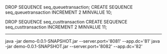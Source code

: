 
DROP SEQUENCE seq_queuetransaction;
CREATE SEQUENCE seq_queuetransaction  INCREMENT 2  MINVALUE 10;

DROP SEQUENCE seq_custtransaction
CREATE SEQUENCE seq_custtransaction  INCREMENT 2  MINVALUE 11;



--- 
java -jar demo-0.0.1-SNAPSHOT.jar --server.port='8081' --app.dc='81'
java -jar demo-0.0.1-SNAPSHOT.jar --server.port='8082' --app.dc='82'